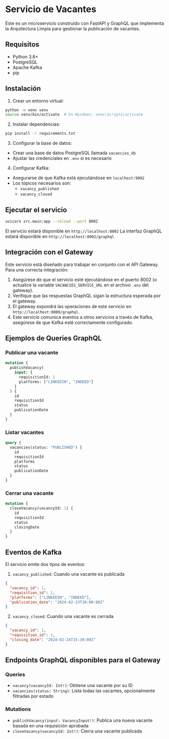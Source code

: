 # Servicio de Vacantes

Este es un microservicio construido con FastAPI y GraphQL que implementa la Arquitectura Limpia para gestionar la publicación de vacantes.

## Requisitos

- Python 3.8+
- PostgreSQL
- Apache Kafka
- pip

## Instalación

1. Crear un entorno virtual:
```bash
python -m venv venv
source venv/bin/activate  # En Windows: venv\Scripts\activate
```

2. Instalar dependencias:
```bash
pip install -r requirements.txt
```

3. Configurar la base de datos:
- Crear una base de datos PostgreSQL llamada `vacancies_db`
- Ajustar las credenciales en `.env` si es necesario

4. Configurar Kafka:
- Asegurarse de que Kafka está ejecutándose en `localhost:9092`
- Los tópicos necesarios son:
  - `vacancy_published`
  - `vacancy_closed`

## Ejecutar el servicio

```bash
uvicorn src.main:app --reload --port 8002
```

El servicio estará disponible en `http://localhost:8002`
La interfaz GraphQL estará disponible en `http://localhost:8002/graphql`

## Integración con el Gateway

Este servicio está diseñado para trabajar en conjunto con el API Gateway. Para una correcta integración:

1. Asegúrese de que el servicio esté ejecutándose en el puerto 8002 (o actualice la variable `VACANCIES_SERVICE_URL` en el archivo `.env` del gateway).
2. Verifique que las respuestas GraphQL sigan la estructura esperada por el gateway.
3. El gateway expondrá las operaciones de este servicio en `http://localhost:8000/graphql`.
4. Este servicio comunica eventos a otros servicios a través de Kafka, asegúrese de que Kafka esté correctamente configurado.

## Ejemplos de Queries GraphQL

### Publicar una vacante
```graphql
mutation {
  publishVacancy(
    input: {
      requisitionId: 1
      platforms: ["LINKEDIN", "INDEED"]
    }
  ) {
    id
    requisitionId
    status
    publicationDate
  }
}
```

### Listar vacantes
```graphql
query {
  vacancies(status: "PUBLISHED") {
    id
    requisitionId
    platforms
    status
    publicationDate
  }
}
```

### Cerrar una vacante
```graphql
mutation {
  closeVacancy(vacancyId: 1) {
    id
    requisitionId
    status
    closingDate
  }
}
```

## Eventos de Kafka

El servicio emite dos tipos de eventos:

1. `vacancy_published`: Cuando una vacante es publicada
```json
{
  "vacancy_id": 1,
  "requisition_id": 1,
  "platforms": ["LINKEDIN", "INDEED"],
  "publication_date": "2024-02-23T10:00:00Z"
}
```

2. `vacancy_closed`: Cuando una vacante es cerrada
```json
{
  "vacancy_id": 1,
  "requisition_id": 1,
  "closing_date": "2024-02-24T15:30:00Z"
} 
```

## Endpoints GraphQL disponibles para el Gateway

### Queries
- `vacancy(vacancyId: Int!)`: Obtiene una vacante por su ID
- `vacancies(status: String)`: Lista todas las vacantes, opcionalmente filtradas por estado

### Mutations
- `publishVacancy(input: VacancyInput!)`: Publica una nueva vacante basada en una requisición aprobada
- `closeVacancy(vacancyId: Int!)`: Cierra una vacante publicada 